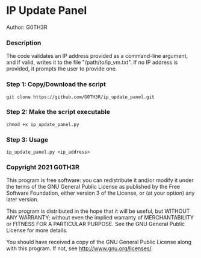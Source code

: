 # IP Update Panel

Author: G0TH3R

### Description

The code validates an IP address provided as a command-line argument, and if valid, writes it to the file "/path/to/ip_vm.txt". If no IP address is provided, it prompts the user to provide one.

### Step 1: Copy/Download the script

`git clone https://github.com/G0TH3R/ip_update_panel.git`

### Step 2: Make the script executable
`chmod +x ip_update_panel.py`

### Step 3: Usage

`ip_update_panel.py <ip_address>`

### Copyright 2021 G0TH3R
This program is free software: you can redistribute it and/or modify it under the terms of the GNU General Public License as published by the Free Software Foundation, either version 3 of the License, or (at your option) any later version.

This program is distributed in the hope that it will be useful, but WITHOUT ANY WARRANTY; without even the implied warranty of MERCHANTABILITY or FITNESS FOR A PARTICULAR PURPOSE. See the GNU General Public License for more details.

You should have received a copy of the GNU General Public License along with this program. If not, see http://www.gnu.org/licenses/.
